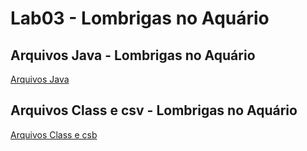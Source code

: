 # Lab03 - Lombrigas no Aquário

## Arquivos Java - Lombrigas no Aquário
[Arquivos Java](src/pt/c02oo/s02classe/s03lombriga/)

## Arquivos Class e csv - Lombrigas no Aquário
[Arquivos Class e csb](src/bin/pt/c02oo/s02classe/s03lombriga/)